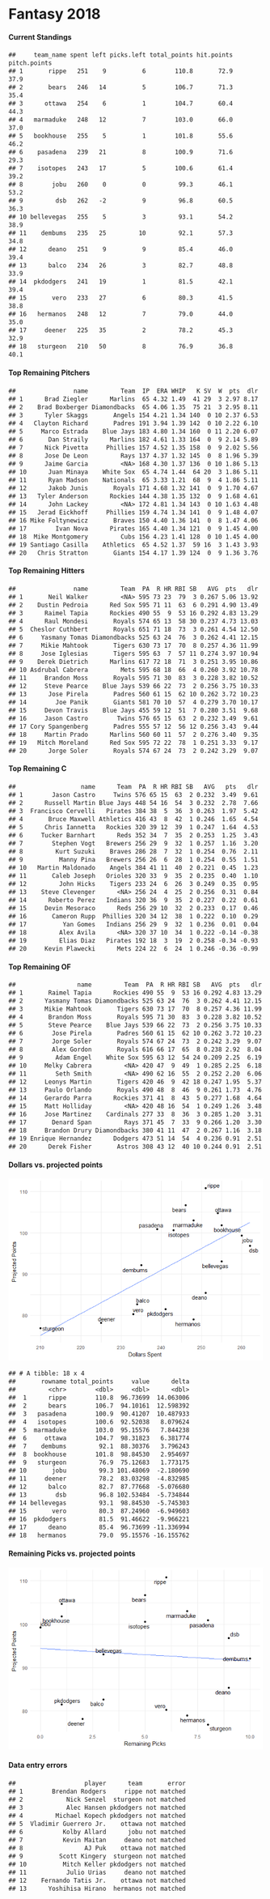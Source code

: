 Fantasy 2018
================

#### Current Standings

    ##     team_name spent left picks.left total_points hit.points pitch.points
    ## 1       rippe   251    9          6        110.8       72.9         37.9
    ## 2       bears   246   14          5        106.7       71.3         35.4
    ## 3      ottawa   254    6          1        104.7       60.4         44.3
    ## 4   marmaduke   248   12          7        103.0       66.0         37.0
    ## 5   bookhouse   255    5          1        101.8       55.6         46.2
    ## 6    pasadena   239   21          8        100.9       71.6         29.3
    ## 7    isotopes   243   17          5        100.6       61.4         39.2
    ## 8        jobu   260    0          0         99.3       46.1         53.2
    ## 9         dsb   262   -2          9         96.8       60.5         36.3
    ## 10 bellevegas   255    5          3         93.1       54.2         38.9
    ## 11    dembums   235   25         10         92.1       57.3         34.8
    ## 12      deano   251    9          9         85.4       46.0         39.4
    ## 13      balco   234   26          3         82.7       48.8         33.9
    ## 14  pkdodgers   241   19          1         81.5       42.1         39.4
    ## 15       vero   233   27          6         80.3       41.5         38.8
    ## 16   hermanos   248   12          7         79.0       44.0         35.0
    ## 17     deener   225   35          2         78.2       45.3         32.9
    ## 18   sturgeon   210   50          8         76.9       36.8         40.1

#### Top Remaining Pitchers

    ##                name         Team  IP  ERA WHIP   K SV  W  pts  dlr
    ## 1      Brad Ziegler      Marlins  65 4.32 1.49  41 29  3 2.97 8.17
    ## 2    Brad Boxberger Diamondbacks  65 4.06 1.35  75 21  3 2.95 8.11
    ## 3      Tyler Skaggs       Angels 154 4.21 1.34 140  0 10 2.37 6.53
    ## 4   Clayton Richard       Padres 191 3.94 1.39 142  0 10 2.22 6.10
    ## 5     Marco Estrada    Blue Jays 183 4.80 1.34 160  0 11 2.20 6.07
    ## 6       Dan Straily      Marlins 182 4.61 1.33 164  0  9 2.14 5.89
    ## 7      Nick Pivetta     Phillies 157 4.52 1.35 158  0  9 2.02 5.56
    ## 8      Jose De Leon         Rays 137 4.37 1.32 145  0  8 1.96 5.39
    ## 9      Jaime Garcia         <NA> 168 4.30 1.37 136  0 10 1.86 5.13
    ## 10      Juan Minaya    White Sox  65 4.74 1.44  64 20  3 1.86 5.11
    ## 11      Ryan Madson    Nationals  65 3.33 1.21  68  9  4 1.86 5.11
    ## 12      Jakob Junis       Royals 171 4.68 1.32 141  0  9 1.70 4.67
    ## 13   Tyler Anderson      Rockies 144 4.38 1.35 132  0  9 1.68 4.61
    ## 14      John Lackey         <NA> 172 4.81 1.34 143  0 10 1.63 4.48
    ## 15   Jerad Eickhoff     Phillies 159 4.74 1.34 141  0  9 1.48 4.07
    ## 16 Mike Foltynewicz       Braves 150 4.40 1.36 141  0  8 1.47 4.06
    ## 17        Ivan Nova      Pirates 165 4.40 1.34 121  0  9 1.45 4.00
    ## 18  Mike Montgomery         Cubs 156 4.23 1.41 128  0 10 1.45 4.00
    ## 19 Santiago Casilla    Athletics  65 4.52 1.37  59 16  3 1.43 3.93
    ## 20   Chris Stratton       Giants 154 4.17 1.39 124  0  9 1.36 3.76

#### Top Remaining Hitters

    ##                name         Team  PA  R HR RBI SB   AVG  pts   dlr
    ## 1       Neil Walker         <NA> 595 73 23  79  3 0.267 5.06 13.92
    ## 2    Dustin Pedroia      Red Sox 595 71 11  63  6 0.291 4.90 13.49
    ## 3      Raimel Tapia      Rockies 490 55  9  53 16 0.292 4.83 13.29
    ## 4      Raul Mondesi       Royals 574 65 13  58 30 0.237 4.73 13.03
    ## 5  Cheslor Cuthbert       Royals 651 71 18  73  3 0.261 4.54 12.50
    ## 6     Yasmany Tomas Diamondbacks 525 63 24  76  3 0.262 4.41 12.15
    ## 7     Mikie Mahtook       Tigers 630 73 17  70  8 0.257 4.36 11.99
    ## 8     Jose Iglesias       Tigers 595 63  7  57 11 0.274 3.97 10.94
    ## 9    Derek Dietrich      Marlins 617 72 18  71  3 0.251 3.95 10.86
    ## 10 Asdrubal Cabrera         Mets 595 68 18  66  4 0.260 3.92 10.78
    ## 11     Brandon Moss       Royals 595 71 30  83  3 0.228 3.82 10.52
    ## 12     Steve Pearce    Blue Jays 539 66 22  73  2 0.256 3.75 10.33
    ## 13      Jose Pirela       Padres 560 61 15  62 10 0.262 3.72 10.23
    ## 14        Joe Panik       Giants 581 70 10  57  4 0.279 3.70 10.17
    ## 15     Devon Travis    Blue Jays 455 59 12  51  7 0.280 3.51  9.68
    ## 16     Jason Castro        Twins 576 65 15  63  2 0.232 3.49  9.61
    ## 17 Cory Spangenberg       Padres 555 57 12  56 12 0.256 3.43  9.44
    ## 18     Martin Prado      Marlins 560 60 11  57  2 0.276 3.40  9.35
    ## 19   Mitch Moreland      Red Sox 595 72 22  78  1 0.251 3.33  9.17
    ## 20      Jorge Soler       Royals 574 67 24  73  2 0.242 3.29  9.07

#### Top Remaining C

    ##                  name      Team  PA  R HR RBI SB   AVG   pts   dlr
    ## 1        Jason Castro     Twins 576 65 15  63  2 0.232  3.49  9.61
    ## 2      Russell Martin Blue Jays 448 54 16  54  3 0.232  2.78  7.66
    ## 3  Francisco Cervelli   Pirates 384 38  5  36  3 0.263  1.97  5.42
    ## 4       Bruce Maxwell Athletics 416 43  8  42  1 0.246  1.65  4.54
    ## 5      Chris Iannetta   Rockies 320 39 12  39  1 0.247  1.64  4.53
    ## 6     Tucker Barnhart      Reds 352 34  7  35  2 0.253  1.25  3.43
    ## 7        Stephen Vogt   Brewers 256 29  9  32  1 0.257  1.16  3.20
    ## 8         Kurt Suzuki    Braves 286 28  7  32  1 0.254  0.76  2.11
    ## 9          Manny Pina   Brewers 256 26  6  28  1 0.254  0.55  1.51
    ## 10   Martin Maldonado    Angels 384 41 11  40  2 0.221  0.45  1.23
    ## 11       Caleb Joseph   Orioles 320 33  9  35  2 0.235  0.40  1.10
    ## 12         John Hicks    Tigers 233 24  6  26  3 0.249  0.35  0.95
    ## 13    Steve Clevenger      <NA> 256 24  4  25  2 0.256  0.31  0.84
    ## 14      Roberto Perez   Indians 320 36  9  35  2 0.227  0.22  0.61
    ## 15     Devin Mesoraco      Reds 256 29 10  32  2 0.233  0.17  0.46
    ## 16       Cameron Rupp  Phillies 320 34 12  38  1 0.222  0.10  0.29
    ## 17          Yan Gomes   Indians 256 29  9  32  1 0.236  0.01  0.04
    ## 18         Alex Avila      <NA> 320 37 10  34  1 0.222 -0.14 -0.38
    ## 19         Elias Diaz   Pirates 192 18  3  19  2 0.258 -0.34 -0.93
    ## 20     Kevin Plawecki      Mets 224 22  6  24  1 0.246 -0.36 -0.99

#### Top Remaining OF

    ##                 name         Team  PA  R HR RBI SB   AVG  pts   dlr
    ## 1       Raimel Tapia      Rockies 490 55  9  53 16 0.292 4.83 13.29
    ## 2      Yasmany Tomas Diamondbacks 525 63 24  76  3 0.262 4.41 12.15
    ## 3      Mikie Mahtook       Tigers 630 73 17  70  8 0.257 4.36 11.99
    ## 4       Brandon Moss       Royals 595 71 30  83  3 0.228 3.82 10.52
    ## 5       Steve Pearce    Blue Jays 539 66 22  73  2 0.256 3.75 10.33
    ## 6        Jose Pirela       Padres 560 61 15  62 10 0.262 3.72 10.23
    ## 7        Jorge Soler       Royals 574 67 24  73  2 0.242 3.29  9.07
    ## 8        Alex Gordon       Royals 616 66 17  65  8 0.238 2.92  8.04
    ## 9         Adam Engel    White Sox 595 63 12  54 24 0.209 2.25  6.19
    ## 10     Melky Cabrera         <NA> 420 47  9  49  1 0.285 2.25  6.18
    ## 11        Seth Smith         <NA> 490 62 16  55  2 0.252 2.20  6.06
    ## 12     Leonys Martin       Tigers 420 46  9  42 18 0.247 1.95  5.37
    ## 13     Paulo Orlando       Royals 490 48  8  46  9 0.261 1.73  4.76
    ## 14     Gerardo Parra      Rockies 371 41  8  43  5 0.277 1.68  4.64
    ## 15     Matt Holliday         <NA> 420 48 16  54  1 0.249 1.26  3.48
    ## 16     Jose Martinez    Cardinals 277 33  8  36  3 0.285 1.20  3.31
    ## 17       Denard Span         Rays 371 45  7  33  9 0.266 1.20  3.30
    ## 18     Brandon Drury Diamondbacks 380 41 11  47  2 0.267 1.16  3.18
    ## 19 Enrique Hernandez      Dodgers 473 51 14  54  4 0.236 0.91  2.51
    ## 20      Derek Fisher       Astros 308 43 12  40 10 0.244 0.91  2.51

#### Dollars vs. projected points

![](draftguide_files/figure-markdown_github/unnamed-chunk-7-1.png)

    ## # A tibble: 18 x 4
    ##       rowname total_points     value      delta
    ##         <chr>        <dbl>     <dbl>      <dbl>
    ##  1      rippe        110.8  96.73699  14.063006
    ##  2      bears        106.7  94.10161  12.598392
    ##  3   pasadena        100.9  90.41207  10.487933
    ##  4   isotopes        100.6  92.52038   8.079624
    ##  5  marmaduke        103.0  95.15576   7.844238
    ##  6     ottawa        104.7  98.31823   6.381774
    ##  7    dembums         92.1  88.30376   3.796243
    ##  8  bookhouse        101.8  98.84530   2.954697
    ##  9   sturgeon         76.9  75.12683   1.773175
    ## 10       jobu         99.3 101.48069  -2.180690
    ## 11     deener         78.2  83.03298  -4.832985
    ## 12      balco         82.7  87.77668  -5.076680
    ## 13        dsb         96.8 102.53484  -5.734844
    ## 14 bellevegas         93.1  98.84530  -5.745303
    ## 15       vero         80.3  87.24960  -6.949603
    ## 16  pkdodgers         81.5  91.46622  -9.966221
    ## 17      deano         85.4  96.73699 -11.336994
    ## 18   hermanos         79.0  95.15576 -16.155762

#### Remaining Picks vs. projected points

![](draftguide_files/figure-markdown_github/unnamed-chunk-8-1.png)

#### Data entry errors

    ##                   player      team       error
    ## 1        Brendan Rodgers     rippe not matched
    ## 2            Nick Senzel  sturgeon not matched
    ## 3            Alec Hansen pkdodgers not matched
    ## 4         Michael Kopech pkdodgers not matched
    ## 5  Vladimir Guerrero Jr.    ottawa not matched
    ## 6           Kolby Allard      jobu not matched
    ## 7           Kevin Maitan     deano not matched
    ## 8                 AJ Puk    ottawa not matched
    ## 9          Scott Kingery  sturgeon not matched
    ## 10          Mitch Keller pkdodgers not matched
    ## 11           Julio Urias     deano not matched
    ## 12    Fernando Tatis Jr.    ottawa not matched
    ## 13      Yoshihisa Hirano  hermanos not matched
